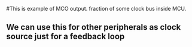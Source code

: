 #This is example of MCO output. fraction of some clock bus inside MCU.
## We can use this for other peripherals as clock source just for a feedback loop